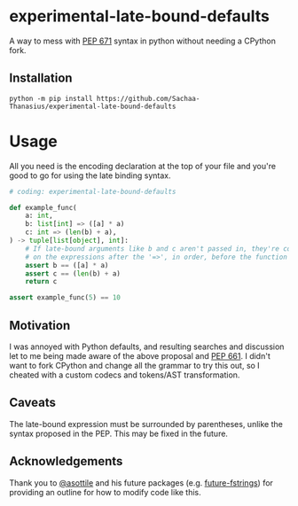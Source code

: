 # experimental-late-bound-defaults
A way to mess with [PEP 671](https://peps.python.org/pep-0671/) syntax in python without needing a CPython fork.

## Installation
```shell
python -m pip install https://github.com/Sachaa-Thanasius/experimental-late-bound-defaults
```

# Usage
All you need is the encoding declaration at the top of your file and you're good to go for using the late binding syntax.

```python
# coding: experimental-late-bound-defaults

def example_func(
    a: int,
    b: list[int] => ([a] * a)
    c: int => (len(b) + a),
) -> tuple[list[object], int]:
    # If late-bound arguments like b and c aren't passed in, they're computed based
    # on the expressions after the '=>', in order, before the function body executes.
    assert b == ([a] * a)
    assert c == (len(b) + a)
    return c

assert example_func(5) == 10
```

## Motivation
I was annoyed with Python defaults, and resulting searches and discussion let to me being made aware of the above proposal and [PEP 661](https://peps.python.org/pep-0671/).
I didn't want to fork CPython and change all the grammar to try this out, so I cheated with a custom codecs and tokens/AST transformation.

## Caveats
The late-bound expression must be surrounded by parentheses, unlike the syntax proposed in the PEP. This may be fixed in the future.

## Acknowledgements
Thank you to [@asottile](https://github.com/asottile) and his future packages (e.g. [future-fstrings](https://github.com/asottile-archive/future-fstrings)) for providing an outline for how to modify code like this.
